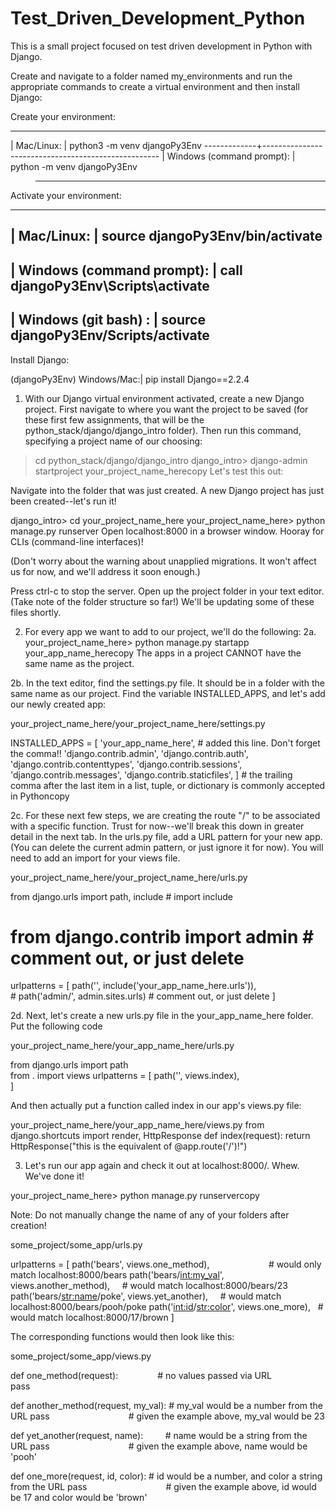 # Test_Driven_Development_Python
This is a small project focused on test driven development in Python with Django. 

<!-- Setting up Django -->

Create and navigate to a folder named my_environments and run the appropriate commands to create a virtual environment and then install Django:

Create your environment:

------------------------------------------------------------------
| Mac/Linux: | python3 -m venv djangoPy3Env 
-------------+----------------------------------------------------
| Windows (command prompt): | python -m venv djangoPy3Env
>------------------------------------------------------------------

Activate your environment:

------------------------------------------------------------------
| Mac/Linux: | source djangoPy3Env/bin/activate                         
------------------------------------------------------------------
| Windows (command prompt): | call djangoPy3Env\Scripts\activate       
------------------------------------------------------------------
| Windows (git bash) : | source djangoPy3Env/Scripts/activate         
------------------------------------------------------------------

Install Django:

(djangoPy3Env) Windows/Mac:| pip install Django==2.2.4

<!-- ---------------------------------------------------------- -->
<!-- Creating a Django Folder Structure (MTV) -->

1. With our Django virtual environment activated, create a new Django project. First navigate to where you want the project to be saved (for these first few assignments, that will be the python_stack/django/django_intro folder). Then run this command, specifying a project name of our choosing:

> cd python_stack/django/django_intro
django_intro> django-admin startproject your_project_name_herecopy
Let's test this out:

Navigate into the folder that was just created. A new Django project has just been created--let's run it!

django_intro> cd your_project_name_here
your_project_name_here> python manage.py runserver
Open localhost:8000 in a browser window. Hooray for CLIs (command-line interfaces)!

(Don't worry about the warning about unapplied migrations. It won't affect us for now, and we'll address it soon enough.)

Press ctrl-c to stop the server. Open up the project folder in your text editor. (Take note of the folder structure so far!) We'll be updating some of these files shortly.

2. For every app we want to add to our project, we'll do the following:
2a. your_project_name_here> python manage.py startapp your_app_name_herecopy
The apps in a project CANNOT have the same name as the project.

2b. In the text editor, find the settings.py file. It should be in a folder with the same name as our project. Find the variable INSTALLED_APPS, and let's add our newly created app:

your_project_name_here/your_project_name_here/settings.py

   INSTALLED_APPS = [
       'your_app_name_here', # added this line. Don't forget the comma!!
       'django.contrib.admin',
       'django.contrib.auth',
       'django.contrib.contenttypes',
       'django.contrib.sessions',
       'django.contrib.messages',
       'django.contrib.staticfiles',
   ]    # the trailing comma after the last item in a list, tuple, or dictionary is commonly accepted in Pythoncopy
   
2c. For these next few steps, we are creating the route "/" to be associated with a specific function. Trust for now--we'll break this down in greater detail in the next tab. In the urls.py file, add a URL pattern for your new app. (You can delete the current admin pattern, or just ignore it for now). You will need to add an import for your views file.

your_project_name_here/your_project_name_here/urls.py

from django.urls import path, include           # import include
# from django.contrib import admin              # comment out, or just delete
urlpatterns = [
    path('', include('your_app_name_here.urls')),	   
    # path('admin/', admin.sites.urls)         # comment out, or just delete
]

2d. Next, let's create a new urls.py file in the your_app_name_here folder. Put the following code

your_project_name_here/your_app_name_here/urls.py

from django.urls import path     
from . import views
urlpatterns = [
    path('', views.index),	   
]

And then actually put a function called index in our app's views.py file:

your_project_name_here/your_app_name_here/views.py
from django.shortcuts import render, HttpResponse
def index(request):
    return HttpResponse("this is the equivalent of @app.route('/')!")
    
3. Let's run our app again and check it out at localhost:8000/. Whew. We've done it!

your_project_name_here> python manage.py runservercopy

Note: Do not manually change the name of any of your folders after creation!

<!-- --------------------------------------------------------------------------------- -->

<!-- Example of how routing works -->

some_project/some_app/urls.py

urlpatterns = [
        path('bears', views.one_method),                        # would only match localhost:8000/bears
        path('bears/<int:my_val>', views.another_method),       # would match localhost:8000/bears/23
        path('bears/<str:name>/poke', views.yet_another),       # would match localhost:8000/bears/pooh/poke
    	path('<int:id>/<str:color>', views.one_more),           # would match localhost:8000/17/brown
]

The corresponding functions would then look like this:

some_project/some_app/views.py

def one_method(request):                # no values passed via URL
    pass                                
    
def another_method(request, my_val):	# my_val would be a number from the URL
    pass                                # given the example above, my_val would be 23
    
def yet_another(request, name):	        # name would be a string from the URL
    pass                                # given the example above, name would be 'pooh'
    
def one_more(request, id, color): 	# id would be a number, and color a string from the URL
    pass                                # given the example above, id would be 17 and color would be 'brown'

<!-- --------------------------------------------------------------------------------------------------------------------- -->




